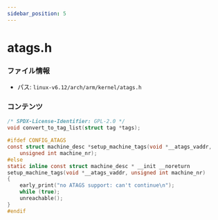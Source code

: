 ```yaml
---
sidebar_position: 5
---
```

# atags.h

### ファイル情報

- パス: `linux-v6.12/arch/arm/kernel/atags.h`

### コンテンツ

```h
/* SPDX-License-Identifier: GPL-2.0 */
void convert_to_tag_list(struct tag *tags);

#ifdef CONFIG_ATAGS
const struct machine_desc *setup_machine_tags(void *__atags_vaddr,
	unsigned int machine_nr);
#else
static inline const struct machine_desc * __init __noreturn
setup_machine_tags(void *__atags_vaddr, unsigned int machine_nr)
{
	early_print("no ATAGS support: can't continue\n");
	while (true);
	unreachable();
}
#endif

```
